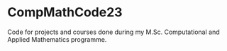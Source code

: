 # CompMathCode23
Code for projects and courses done during my M.Sc. Computational and Applied Mathematics programme.
